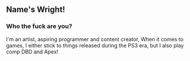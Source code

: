 ## Name's Wright!

### Who the fuck are you?
I'm an artist, aspiring programmer and content creator, When it comes to games, I either stick to things released during the PS3 era, but I also play comp DBD and Apex!
